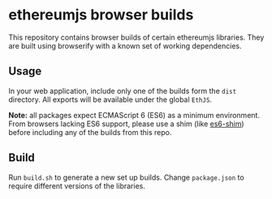 # ethereumjs browser builds

This repository contains browser builds of certain ethereumjs libraries.  They are built using browserify with a known set of working dependencies.

## Usage

In your web application, include only one of the builds form the `dist` directory. All exports will be available under the global `EthJS`.

**Note:** all packages expect ECMAScript 6 (ES6) as a minimum environment. From browsers lacking ES6 support, please use a shim (like [es6-shim](https://github.com/paulmillr/es6-shim)) before including any of the builds from this repo.

## Build

Run `build.sh` to generate a new set up builds. Change `package.json` to require different versions of the libraries.

